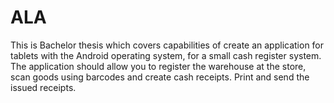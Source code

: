# ALA
This is Bachelor thesis which covers capabilities of create an application for tablets with the Android operating system, for a small cash register system. The application should allow you to register the warehouse at the store, scan goods using barcodes and create cash receipts. Print and send the issued receipts.
